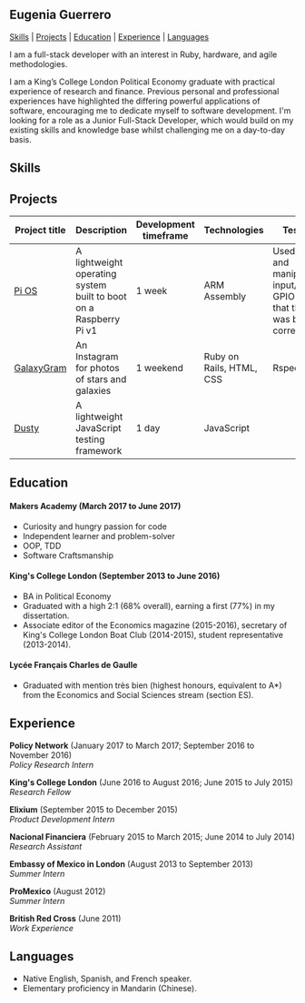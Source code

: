 ## Eugenia Guerrero
[Skills](#skills) | [Projects](#projects)  | [Education](#education) | [Experience](#experience) | [Languages](#languages)

I am a full-stack developer with an interest in Ruby, hardware, and agile
methodologies.

I am a King’s College London Political Economy graduate with practical experience of research and finance. Previous personal and professional experiences have highlighted the differing powerful applications of software, encouraging me to dedicate myself to software development. I'm looking for a role as a Junior Full-Stack Developer, which would build on my existing skills and knowledge base whilst challenging me on a day-to-day basis.

## Skills

## Projects

Project title | Description | Development timeframe | Technologies | Testing
--------------|-------------|-----------------------|--------------|---------
[Pi OS](https://github.com/freddyfallon/raspberry-pi-os) | A lightweight operating system built to boot on a Raspberry Pi v1 | 1 week | ARM Assembly | Used loops and manipulated input/output GPIO to test that the OS was booting correctly
[GalaxyGram](https://github.com/eugeniaguerrero/instagram-challenge) | An Instagram for photos of stars and galaxies | 1 weekend | Ruby on Rails, HTML, CSS | Rspec
[Dusty](https://github.com/nazwhale/dusty) | A lightweight JavaScript testing framework | 1 day | JavaScript |

## Education

#### Makers Academy (March 2017 to June 2017)

- Curiosity and hungry passion for code
- Independent learner and problem-solver
- OOP, TDD
- Software Craftsmanship

#### King's College London (September 2013 to June 2016)

- BA in Political Economy
- Graduated with a high 2:1 (68% overall), earning a first (77%) in my dissertation.
- Associate editor of the Economics magazine (2015-2016), secretary of King's College London Boat Club (2014-2015), student representative (2013-2014).

#### Lycée Français Charles de Gaulle
- Graduated with mention très bien (highest honours, equivalent to A*) from the Economics and Social Sciences stream (section ES).

## Experience

**Policy Network** (January 2017 to March 2017; September 2016 to November 2016)    
*Policy Research Intern*  

**King's College London** (June 2016 to August 2016; June 2015 to July 2015)   
*Research Fellow*  

**Elixium** (September 2015 to December 2015)   
*Product Development Intern*  

**Nacional Financiera** (February 2015 to March 2015; June 2014 to July 2014)   
*Research Assistant*  

**Embassy of Mexico in London** (August 2013 to September 2013)    
*Summer Intern*  

**ProMexico** (August 2012)   
*Summer Intern*

**British Red Cross** (June 2011)    
*Work Experience*  


## Languages
- Native English, Spanish, and French speaker.
- Elementary proficiency in Mandarin (Chinese).
